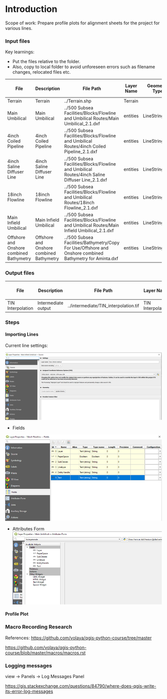 
# Introduction

Scope of work:
Prepare profile plots for alignment sheets for the project for various lines.

### Input files

Key learnings:

- Put the files relative to the folder.
- Also, copy to local folder to avoid unforeseen errors such as filename changes, relocated files etc.

| File | Description | File Path | Layer Name | Geometry Type | Unique Geometry Type |
| --- | --- | --- | --- | --- | --- |
| Terrain | Terrain | ../Terrain.shp | Terrain |  |  |
| Main Umbilical | Main Umbilical | ../500 Subsea Facilities/Blocks/Flowline and Umbilical Routes/Main Umbilical_2.1.dxf | entities | LineString | yes |
| 4inch Coiled Pipeline | 4inch Coiled Pipeline | ../500 Subsea Facilities/Blocks/Flowline and Umbilical Routes/4inch Coiled Pipeline_2.1.dxf | entities | LineString | yes |
| 4inch Saline Diffuser Line | 4inch Saline Diffuser Line | ../500 Subsea Facilities/Blocks/Flowline and Umbilical Routes/4inch Saline Diffuser Line_2.1.dxf | entities | LineString25D | yes |
| 18inch Flowline | 18inch Flowline | ../500 Subsea Facilities/Blocks/Flowline and Umbilical Routes/18inch Flowline_2.1.dxf | entities | LineString | yes |
| Main Infield Umbilical | Main Infield Umbilical | ../500 Subsea Facilities/Blocks/Flowline and Umbilical Routes/Main Infield Umbilical_2.1.dxf | entities | LineString25D | yes |
| Offshore and Onshore combined Bathymetry | Offshore and Onshore combined Bathymetry | ../500 Subsea Facilities/Bathymetry/Copy For Use/Offshore and Onshore combined Bathymetry for Aminta.dxf | entities | LineString25D | yes |

### Output files

| File | Description | File Path | Layer Name | Geometry Type | Unique Geometry Type |
| --- | --- | --- | --- | --- | --- |
| TIN Interpolation | Intermediate output | ../intermediate/TIN_interpolation.tif | TIN Interpolation | Raster |  |

### Steps

#### Importing Lines

Current line settings:

![alt text](image-4.png)
- Fields

![alt text](image-1.png)

- Attributes Form
![alt text](image-2.png)

#### Profile Plot

### Macro Recording Research

References:
<https://github.com/volaya/qgis-python-course/tree/master>

<https://github.com/volaya/qgis-python-course/blob/master/macros/macros.rst>

### Logging messages

view -> Panels -> Log Messages Panel

<https://gis.stackexchange.com/questions/84790/where-does-qgis-write-its-error-log-messages>
